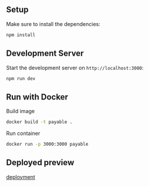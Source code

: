 ## Setup

Make sure to install the dependencies:

```bash
npm install
```

## Development Server

Start the development server on `http://localhost:3000`:

```bash
npm run dev
```

## Run with Docker

Build image

```bash
docker build -t payable .
```

Run container

```bash
docker run -p 3000:3000 payable
```

## Deployed preview

[deployment](https://payable-liard.vercel.app/)
